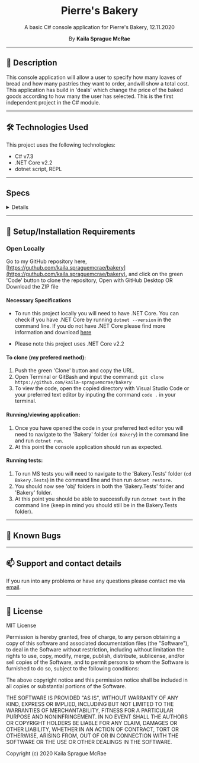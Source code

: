 <br>
<h1 align = "center">
<b> Pierre's Bakery </b>
</h1>

<p align = "center">
A basic C# console application for Pierre's Bakery, 12.11.2020
</p>

<p align = "center">
 By <b>Kaila Sprague McRae</b>
 </p>

--------------------

## 📖  Description

This console application will allow a user to specify how many loaves of bread and how many pastries they want to order, andwill show a total cost. This application has build in 'deals' which change the price of the baked goods according to how many the user has selected. This is the first independent project in the C# module.

--------------------

## 🛠️ Technologies Used

This project uses the following technologies:

- C# v7.3
- .NET Core v2.2
- dotnet script, REPL

-------------------

## Specs

<details>

| Test | Input | Output |
| :------------- | :------------- | :------------- |
| **Bread**|||
| Should create an instance of Bread | Assert.AreEqual(typeof(Bread), newBread.GetType()); | true |
| Should create an instance of Bread Price | newBread.Price | $5 |
| Should create an instance of Bread Quantity | quantity = 5 | newBread.Quantity = 5 |
| Should create an instance of Bread Total | newBread.Total | $0 |
| **BreadTotal()**|||
| Should Calculate the total of Bread | quantity = 5 | $20 |
| **Pastry**|||
| Should create an instance of Pastry | Assert.AreEqual(typeof(Pastry), newPastry.GetType()); | true |
| Should create an instance of Pastry Price | newPastry.Price | $2 |
| Should create an instance of Pastry Quantity | quantity = 5 | newPastry.Quantity = 5 |
| Should create an instance of Pastry Total | newPastry.Total | $0 |
| **PastryTotal()**|||
| Should Calculate the total of Pastry| quantity = 5 | $20 |


</details>

-------------------

## 🔧 Setup/Installation Requirements

### Open Locally

Go to my GitHub repository here, [https://guthub.com/kaila.spraguemcrae/bakery](https://guthub.com/kaila.spraguemcrae/bakery), and click on the green 'Code' button to clone the repository, Open with GitHub Desktop OR Download the ZIP file

#### Necessary Specifications

- To run this project locally you will need to have .NET Core. You can check if you have .NET Core by running `dotnet --version` in the command line. If you do not have .NET Core please find more information and download [here](https://dotnet.microsoft.com/download/dotnet-core)

* Please note this project uses .NET Core v2.2

#### To clone (my prefered method):
1. Push the green 'Clone' button and copy the URL.
2. Open Terminal or GitBash and input the command: `git clone https://github.com/kaila-spraguemcrae/bakery`
3. To view the code, open the copied directory with Visual Studio Code or your preferred text editor by inputing the command `code .` in your terminal.

#### Running/viewing application:

1. Once you have opened the code in your preferred text editor you will need to navigate to the 'Bakery' folder (`cd Bakery`) in the command line and run `dotnet run`.
2. At this point the console application should run as expected. 

#### Running tests:

1. To run MS tests you will need to navigate to the 'Bakery.Tests' folder (`cd Bakery.Tests`) in the command line and then run `dotnet restore`. 
2. You should now see 'obj' folders in both the 'Bakery.Tests' folder and 'Bakery' folder.
3. At this point you should be able to successfully run `dotnet test` in the command line (keep in mind you should still be in the Bakery.Tests folder). 

--------------------------

## 🐛 Known Bugs

--------------------------

## 📫 Support and contact details

If you run into any problems or have any questions please contact me via [email](mailto:kaila.sprague@icloud.com).

---------------------------

## 📘 License

MIT License

Permission is hereby granted, free of charge, to any person obtaining a copy
of this software and associated documentation files (the "Software"), to deal
in the Software without restriction, including without limitation the rights
to use, copy, modify, merge, publish, distribute, sublicense, and/or sell
copies of the Software, and to permit persons to whom the Software is
furnished to do so, subject to the following conditions:

The above copyright notice and this permission notice shall be included in all
copies or substantial portions of the Software.

THE SOFTWARE IS PROVIDED "AS IS", WITHOUT WARRANTY OF ANY KIND, EXPRESS OR
IMPLIED, INCLUDING BUT NOT LIMITED TO THE WARRANTIES OF MERCHANTABILITY,
FITNESS FOR A PARTICULAR PURPOSE AND NONINFRINGEMENT. IN NO EVENT SHALL THE
AUTHORS OR COPYRIGHT HOLDERS BE LIABLE FOR ANY CLAIM, DAMAGES OR OTHER
LIABILITY, WHETHER IN AN ACTION OF CONTRACT, TORT OR OTHERWISE, ARISING FROM,
OUT OF OR IN CONNECTION WITH THE SOFTWARE OR THE USE OR OTHER DEALINGS IN THE
SOFTWARE.

Copyright (c) 2020 Kaila Sprague McRae